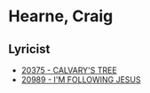 # Hearne, Craig

## Lyricist

- [20375 - CALVARY'S TREE](/hymns/20375.md)
- [20989 - I'M FOLLOWING JESUS](/hymns/20989.md)

